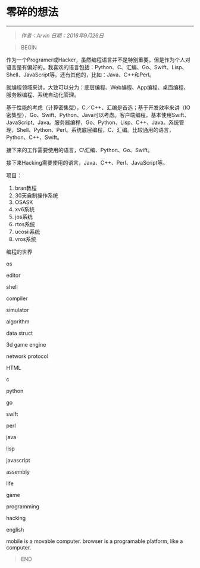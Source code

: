 # 零碎的想法
----------------

> *作者：Arvin 日期：2016年9月26日*

>BEGIN

作为一个Programer或Hacker，虽然编程语言并不是特别重要，但是作为个人对语言是有偏好的。我喜欢的语言包括：Python、C、汇编、Go、Swift、Lisp、Shell、JavaScript等。还有其他的，比如：Java、C++和Perl。

就编程领域来讲，大致可以分为：底层编程、Web编程、App编程、桌面编程、服务器编程、系统自动化管理。

基于性能的考虑（计算密集型），C／C++、汇编是首选；基于开发效率来讲（IO密集型），Go、Swift、Python、Java可以考虑。客户端编程，基本使用Swift、JavaScript、Java。服务器编程，Go、Python、Lisp、C++、Java。系统管理，Shell、Python、Perl。系统底层编程，C、汇编。比较通用的语言，Python、C++、Swift。

接下来的工作需要使用的语言，C\汇编、Python、Go、Swift。

接下来Hacking需要使用的语言，Java、C++、Perl、JavaScript等。

项目：
1. bran教程
2. 30天自制操作系统
3. OSASK
4. xv6系统
5. jos系统
6. rtos系统
7. ucosii系统
8. vros系统

编程的世界

os

editor

shell

compiler

simulator

algorithm

data struct

3d game engine

network protocol

HTML

c

python

go

swift

perl

java

lisp

javascript

assembly

life

game

programming 

hacking

english

mobile is a movable computer.
browser is a programable platform, like a computer.


>END

